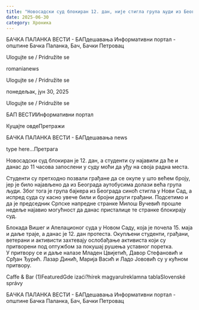 ```yaml
---
title: "Новосадски суд блокиран 12. дан, није стигла група људи из Београда"
date: 2025-06-30
category: Хроника
---
```


БАЧКА ПАЛАНКА ВЕСТИ - БАПдешавања Информативни портал - општине Бачка Паланка, Бач, Бачки Петровац

Ulogujte se / Pridružite se

romanianews

Ulogujte se / Pridružite se

понедељак, јун 30, 2025

Ulogujte se / Pridružite se

БАП ВЕСТИИнформативни портал

Куцајте овдеПретражи

БАЧКА ПАЛАНКА ВЕСТИ - БАПдешавања news

type here...Претрага

Новосадски суд блокиран је 12. дан, а студенти су најавили да ће и данас до 11 часова запослени у суду моћи да уђу на своја радна места.

Студенти су претходно позвали грађане да се окупе у што већем броју, јер је било најављено да из Београда аутобусима долази већа група људи.
Због тога је група бајкера из Београда синоћ стигла у Нови Сад, а испред суда су касно увече били и бројни други грађани. Подсетимо и да је председник Српске напредне странке Милош Вучевић прошле недеље најавио могућност да данас присталице те странке блокирају суд.


Блокада Вишег и Апелационог суда у Новом Саду, која је почела 15. маја и даље траје, а данас је 12. дан протеста. Окупљени студенти, грађани, ветерани и активисти захтевају ослобађање активиста који су притворени под оптужбом за покушај рушења уставног поретка.  У притвору се и даље налазе Младен Цвијетић, Давор Стефановић и Срђан Ђурић. Лазар Динић, Марија Васић и Ладо Јововић су у кућном притвору.

Caffe & Bar (1)FeaturedGde izaći?hírek magyarulreklamna tablaSlovenské správy

БАЧКА ПАЛАНКА ВЕСТИ - БАПдешавања Информативни портал - општине Бачка Паланка, Бач, Бачки Петровац
